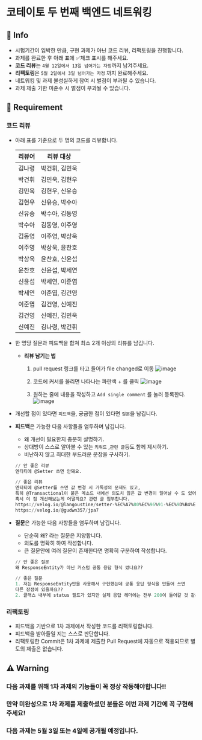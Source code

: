# 코테이토 두 번째 백엔드 네트워킹

## 📜 Info

- 시험기간이 임박한 만큼, 구현 과제가 아닌 코드 리뷰, 리팩토링을 진행합니다.
- 과제를 완료한 후 아래 표에 ✅체크 표시를 해주세요.
- **코드 리뷰**는 `4월 12일에서 13일 넘어가는 자정`까지 남겨주세요.
- **리팩토링**은 `5월 2일에서 3일 넘어가는 자정` 까지 완료해주세요.
- 네트워킹 및 과제 불성실하게 참여 시 벌점이 부과될 수 있습니다.
- 과제 제출 기한 미준수 시 벌점이 부과될 수 있습니다.

## 📜 **Requirement**

### 코드 리뷰

- 아래 표를 기준으로 두 명의 코드를 리뷰합니다.
    
    
    | 리뷰어 | 리뷰 대상 |
    | --- | --- |
    | 김나령 | 박건휘, 김민욱 |
    | 박건휘 | 김민욱, 김현우 |
    | 김민욱 | 김현우, 신유승 |
    | 김현우 | 신유승, 박수아 |
    | 신유승 | 박수아, 김동영 |
    | 박수아 | 김동영, 이주영 |
    | 김동영 | 이주영, 박상욱 |
    | 이주영 | 박상욱, 윤찬호 |
    | 박상욱 | 윤찬호, 신윤섭 |
    | 윤찬호 | 신윤섭, 박세연 |
    | 신윤섭 | 박세연, 이준엽 |
    | 박세연 | 이준엽, 김건영 |
    | 이준엽 | 김건영, 신예진 |
    | 김건영 | 신예진, 김민욱 |
    | 신예진  | 김나령, 박건휘 |
- 한 명당 질문과 피드백을 합쳐 최소 2개 이상의 리뷰를 남깁니다.
    - **리뷰 남기는 법**
        1. pull request 링크를 타고 들어가 file changed로 이동
        ![image](https://github.com/IT-Cotato/9th-BE-Networking-2/assets/62949434/207d70fc-db45-4b6d-a86d-86d79464bf0b)

        
        
        2. 코드에 커서를 올리면 나타나는 파란색 + 를 클릭
        ![image](https://github.com/IT-Cotato/9th-BE-Networking-2/assets/62949434/45937f47-8d58-4d6a-be1a-9257557fa187)

        
        3. 원하는 줄에 내용을 작성하고 `Add single comment` 를 눌러 등록한다.
        ![image](https://github.com/IT-Cotato/9th-BE-Networking-2/assets/62949434/fcc5525f-b49b-43b6-9a38-cd3dad9a9a69)

- 개선할 점이 있다면 `피드백`을, 궁금한 점이 있다면 `질문`을 남깁니다.

- **피드백**은 가능한 다음 사항들을 염두하며 남깁니다.
    - 왜 개선이 필요한지 충분히 설명하기.
    - 상대방이 스스로 알아볼 수 있는 `키워드` ,`관련 글`등도 함께 제시하기.
    - 비난하지 않고 최대한 부드러운 문장을 구사하기.
    
    ```sql
    // 안 좋은 리뷰
    엔티티에 @Setter 쓰면 안돼요.
    
    // 좋은 리뷰
    엔티티에 @Setter를 쓰면 값 변경 시 가독성의 문제도 있고,
    특히 @Transactional이 붙은 메소드 내에선 의도치 않은 값 변경이 일어날 수 도 있어요.
    혹시 이 점 개선해보는게 어떨까요? 관련 글 첨부합니다.
    https://velog.io/@langoustine/setter-%EC%A7%80%EC%96%91-%EC%9D%B4%EC%9C%A0
    https://velog.io/@gudwn357/jpa7
    ```
    
- **질문**은 가능한 다음 사항들을 염두하며 남깁니다.
    - 단순히 왜? 라는 질문은 지양합니다.
    - 의도를 명확히 하여 작성합니다.
    - 큰 질문안에 여러 질문이 존재한다면 명확히 구분하여 작성합니다.
    
    ```sql
    // 안 좋은 질문
    왜 ResponseEntity가 아닌 커스텀 공통 응답 형식 썼나요??
    
    // 좋은 질문 
    1. 저는 ResponseEntity만을 사용해서 구현했는데 공통 응답 형식을 만들어 쓰면
    다른 장점이 있을까요??
    2. 클래스 내부에 status 필드가 있지만 실제 응답 헤더에는 전부 200이 들어갈 것 같은데 이런 부분은 어떻게 처리하는게 좋을까요??
    ```
    

### 리팩토링

- 피드백을 기반으로 1차 과제에서 작성한 코드를 리팩토링합니다.
- 피드백을 받아들일 지는 스스로 판단합니다.
- 리팩토링한 Commit은 1차 과제에 제출한 Pull Request에 자동으로 적용되므로 별도의 제출은 없습니다.

## ⚠️ Warning

### 다음 과제를 위해 1차 과제의 기능들이 꼭 정상 작동해야합니다!!

### 만약 미완성으로 1차 과제를 제출하셨던 분들은 이번 과제 기간에 꼭 구현해주세요!

### 다음 과제는 5월 3일 또는 4일에 공개될 예정입니다.

